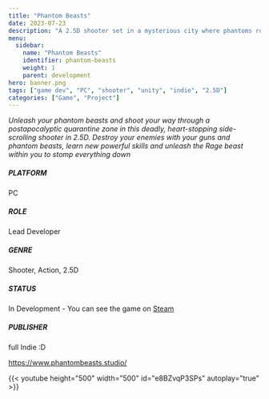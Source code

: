 ```yaml
---
title: "Phantom Beasts"
date: 2023-07-23
description: "A 2.5D shooter set in a mysterious city where phantoms roam..."
menu:
  sidebar:
    name: "Phantom Beasts"
    identifier: phantom-beasts
    weight: 1
    parent: development
hero: banner.png
tags: ["game dev", "PC", "shooter", "unity", "indie", "2.5D"]
categories: ["Game", "Project"]
---
```


*Unleash your phantom beasts and shoot your way through a postapocalyptic quarantine zone in this deadly, heart-stopping side-scrolling shooter in 2.5D. Destroy your enemies with your guns and phantom beasts, learn new powerful skills and unleash the Rage beast within you to stomp everything down*



##### PLATFORM
PC

##### ROLE
Lead Developer

##### GENRE
Shooter, Action, 2.5D

##### STATUS
In Development - You can see the game on [Steam](https://store.steampowered.com/app/1483000/Phantom_Beasts__Redemption/)

##### PUBLISHER
full Indie :D

https://www.phantombeasts.studio/

{{< youtube height="500" width="500" id="e8BZvqP3SPs" autoplay="true" >}}